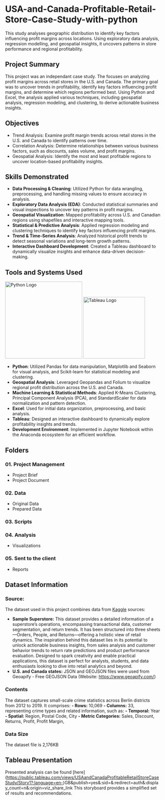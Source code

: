 # USA-and-Canada-Profitable-Retail-Store-Case-Study-with-python
This study analyses geographic distribution to identify key factors influencing profit margins across locations. Using exploratory data analysis, regression modelling, and geospatial insights, it uncovers patterns in store performance and regional profitability.

## Project Summary
This project was an independant case study. The focuses on analyzing profit margins across retail stores in the U.S. and Canada. The primary goal was to uncover trends in profitability, identify key factors influencing profit margins, and determine which regions performed best. Using Python and Excel, the analysis applied various techniques, including geospatial analysis, regression modeling, and clustering, to derive actionable business insights.

## Objectives
- Trend Analysis: Examine profit margin trends across retail stores in the U.S. and Canada to identify patterns over time.
- Correlation Analysis: Determine relationships between various business factors, such as discounts, sales volume, and profit margins.
- Geospatial Analysis: Identify the most and least profitable regions to uncover location-based profitability insights.

## Skills Demonstrated 
- **Data Processing & Cleaning**: Utilized Python for data wrangling, preprocessing, and handling missing values to ensure accuracy in analysis.
- **Exploratory Data Analysis (EDA)**: Conducted statistical summaries and visual inspections to uncover key patterns in profit margins.
- **Geospatial Visualization**: Mapped profitability across U.S. and Canadian regions using shapefiles and interactive mapping tools.
- **Statistical & Predictive Analysis**: Applied regression modeling and clustering techniques to identify key factors influencing profit margins.
- **Trend & Time-Series Analysis**: Analyzed historical profit trends to detect seasonal variations and long-term growth patterns.
- **Interactive Dashboard Development**: Created a Tableau dashboard to dynamically visualize insights and enhance data-driven decision-making.

## Tools and Systems Used  

<img src="https://raw.githubusercontent.com/wallmaden/USA-and-Canada-Profitable-Retail-Store-Independant-Case-Study-with-python/main/04%20Analysis%20%26%20Visualisations/python-logo-master-v3-TM.png" alt="Python Logo" width="250"/>
<img src="https://raw.githubusercontent.com/wallmaden/USA-and-Canada-Profitable-Retail-Store-Independant-Case-Study-with-python/main/04%20Analysis%20%26%20Visualisations/tableau.png" alt="Tableau Logo" width="200"/>

- **Python**: Utilized Pandas for data manipulation, Matplotlib and Seaborn for visual analysis, and Scikit-learn for statistical modeling and clustering.
- **Geospatial Analysis**: Leveraged Geopandas and Folium to visualize regional profit distribution across the U.S. and Canada.
- **Machine Learning & Statistical Methods**: Applied K-Means Clustering, Principal Component Analysis (PCA), and StandardScaler for data normalization and pattern detection.
- **Excel**: Used for initial data organization, preprocessing, and basic analysis.
- **Tableau**: Designed an interactive dashboard to dynamically explore profitability insights and trends.
- **Development Environment**: Implemented in Jupyter Notebook within the Anaconda ecosystem for an efficient workflow.

## Folders
### 01. Project Management
  - Project Brief
  - Project Document
### 02. Data
  - Original Data
  - Prepared Data
### 03. Scripts
### 04. Analysis
  - Visualizations
### 05. Sent to the client
  - Reports

## Dataset Information
### Source:
The dataset used in this project combines data from [Kaggle](https://www.kaggle.com/datasets/aditirai2607/super-market-dataset) sources:
  - **Sample Superstore:** This dataset provides a detailed information of a superstore’s operations, encompassing transactional data, customer segmentation, and return trends. It has been structured into three sheets—Orders, People, and Returns—offering a holistic view of retail dynamics. The inspiration behind this dataset lies in its potential to unlock actionable business insights, from sales analysis and customer behavior trends to return rate predictions and product performance evaluation. Designed to spark creativity and enable practical applications, this dataset is perfect for analysts, students, and data enthusiasts looking to dive into retail analytics and beyond.
  - **U.S. and Canada states:** JSON and GEOJSON files were used from Geoapify - Free GEOJSON Data (Website: https://www.geoapify.com/)

### Contents
The dataset captures small-scale crime statistics across Berlin districts from 2012 to 2019. It comprises:
  **- Rows:** 10,069
  **- Columns:** 33, representing crime types and related information, such as:
  **- Temporal:** Year
  **- Spatial:** Region, Postal Code, City
  **- Metric Categories:** Sales, Discount, Returns, Profit, Profit Margin, 
  
### Data Size
The dataset file is 2,176KB

## Tableau Presentation
Presented  analysis can be found  [here] (https://public.tableau.com/views/USAandCanadaProfitableRetailStoreCaseStudy/Story1?:language=en-)GB&publish=yes&:sid=&:redirect=auth&:display_count=n&:origin=viz_share_link This storyboard provides a simplified set of results and recommendations.
